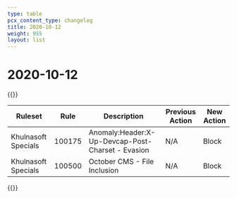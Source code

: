 ```yaml
---
type: table
pcx_content_type: changelog
title: 2020-10-12
weight: 955
layout: list
---
```


# 2020-10-12

{{<table-wrap>}}
<table style="width: 100%">
  <thead>
    <tr>
      <th>Ruleset</th>
      <th>Rule</th>
      <th>Description</th>
      <th>Previous Action</th>
      <th>New Action</th>
    </tr>
  </thead>
  <tbody>
    <tr>
      <td>Khulnasoft Specials</td>
      <td>100175</td>
      <td>Anomaly:Header:X-Up-Devcap-Post-Charset - Evasion</td>
      <td>N/A</td>
      <td>Block</td>
    </tr>
    <tr>
      <td>Khulnasoft Specials</td>
      <td>100500</td>
      <td>October CMS - File Inclusion</td>
      <td>N/A</td>
      <td>Block</td>
    </tr>
  </tbody>
</table>
{{</table-wrap>}}
